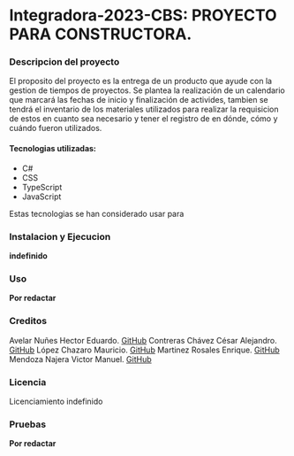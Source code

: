 # Integradora-2023-CBS: PROYECTO PARA CONSTRUCTORA. 

### Descripcion del proyecto
El proposito del proyecto es la entrega de un producto que ayude con la gestion de tiempos de proyectos. Se plantea la realización de un calendario que marcará las fechas de inicio y finalización de activides, tambien se tendrá el inventario de los materiales utilizados para realizar la requisicion de estos en cuanto sea necesario y tener el registro de en dónde, cómo y cuándo fueron utilizados. 

#### Tecnologias utilizadas:
- C#
- CSS
- TypeScript
- JavaScript 

Estas tecnologias se han considerado usar para 

### Instalacion y Ejecucion
**indefinido**

### Uso
**Por redactar**

### Creditos
Avelar Nuñes Hector Eduardo. [GitHub]()
Contreras Chávez César Alejandro. [GitHub](https://github.com/cesarFile)
López Chazaro Mauricio. [GitHub](https://github.com/MauricioEnLaUni)
Martinez Rosales Enrique. [GitHub](https://github.com/EnriqueMTzEkO)
Mendoza Najera Victor Manuel. [GitHub](https://github.com/VictorMendoza509)

### Licencia
Licenciamiento indefinido

### Pruebas
**Por redactar**